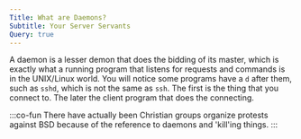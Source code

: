```yaml
---
Title: What are Daemons?
Subtitle: Your Server Servants
Query: true
---
```


A daemon is a lesser demon that does the bidding of its master, which is exactly what a running program that listens for requests and commands is in the UNIX/Linux world. You will notice some programs have a `d` after them, such as `sshd`, which is not the same as `ssh`. The first is the thing that you connect to. The later the client program that does the connecting.

:::co-fun
There have actually been Christian groups organize protests against BSD because of the reference to daemons and 'kill'ing things.
:::

